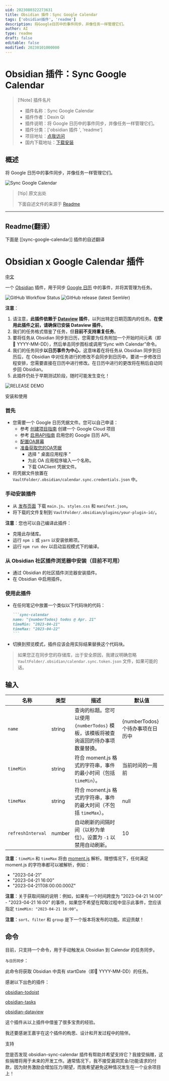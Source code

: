 ```yaml
---
uid: 2023080322273631
title: Obsidian 插件：Sync Google Calendar
tags: ['obsidian插件', 'readme']
description: 将Google日历中的事件同步，并像任务一样管理它们。
author: AI
type: readme
draft: false
editable: false
modified: 20230101000000
---
```


# Obsidian 插件：Sync Google Calendar

> [!Note] 插件名片
> - 插件名称：Sync Google Calendar
> - 插件作者：Dexin Qi
> - 插件说明：将 Google 日历中的事件同步，并像任务一样管理它们。
> - 插件分类：['obsidian 插件 ', 'readme']
> - 项目地址：[点我访问](https://github.com/dexin-qi/obsidian-sync-calendar)
> - 国内下载地址：[下载安装](https://pkmer.cn/products/plugin/pluginMarket/?sync-google-calendar)

## 概述

将 Google 日历中的事件同步，并像任务一样管理它们。

![Sync Google Calendar](https://cdn.pkmer.cn/covers/sync-google-calendar_new.gif!pkmer)

> [!tip] 原文出处
>
>下面自述文件的来源于 [Readme](https://ghproxy.net/https://raw.githubusercontent.com/dexin-qi/obsidian-sync-calendar/main/README.md)
>

---

## Readme(翻译）

下面是 [[sync-google-calendar]] 插件的自述翻译

# Obsidian x Google Calendar 插件

[中文](./docs/README.zh-Ch.md)

一个 [Obsidian](https://obsidian.md/) 插件，用于同步 [Google 日历](https://calendar.google.com/) 中的事件，并将其管理为任务。

![GitHub Workflow Status](https://img.shields.io/github/actions/workflow/status/dustinksi/obsidian-sync-calendar/release.yml?style=shield) ![GitHub release (latest SemVer)](https://img.shields.io/github/v/release/dustinksi/obsidian-sync-calendar?display_name=tag)

**注意**：

1. 请注意，**此插件依赖于 [Dataview](https://github.com/blacksmithgu/obsidian-dataview) 插件**，以列出特定日期范围内的任务。**在使用此插件之前，请确保已安装 Dataview 插件**。
2. 我们的任务格式借鉴了任务，但**目前不支持重复任务**。
3. 要将任务从 Obsidian 同步到日历，您需要为任务附加一个开始时间元素（即 🛫 YYYY-MM-DD），然后单击同步图标或调用“Sync with Calendar”命令。
4. 我们的任务同步**以日历事件为中心**，这意味着在将任务从 Obsidian 同步到日历后，在 Obsidian 中对任务进行的修改不会同步到日历中。要进一步修改日程安排，您需要直接在日历中进行修改。在日历中进行的更改将在稍后自动同步回 Obsidian。
5. 此插件仍处于早期测试阶段，随时可能发生变化！

![RELEASE DEMO](./docs/README_DEMO.gif)

安装和使用

### 首先

- 您需要一个 Google 日历凭据文件。您可以自己申请：
    - 参考 [创建项目指南](https://developers.google.com/workspace/guides/create-project) 创建一个 Google Cloud 项目
    - 参考 [启用API指南](https://developers.google.com/workspace/guides/enable-apis) 启用您的 Google 日历 API。
    - [配置OA屏幕](https://console.cloud.google.com/apis/credentials/consent?)
    - [准备获取您的OA凭据](https://console.cloud.google.com/apis/credentials/oauthclient)
      - 选择 " 桌面应用程序 "
      - 为此 OA 应用程序输入一个名称。
      - 下载 OAClient 凭据文件。
- 将凭据文件放置在 `VaultFolder/.obsidian/calendar.sync.credentials.json` 中。

### 手动安装插件

- 从 [发布页面](https://github.com/dustinksi/obsidian-sync-calendar/releases) 下载 `main.js`、`styles.css` 和 `manifest.json`。
- 将下载的文件复制到 `VaultFolder/.obsidian/plugins/your-plugin-id/`。

**注意**：您也可以自己编译此插件：

- 克隆此存储库。
- 运行 `npm i` 或 `yarn` 以安装依赖项。
- 运行 `npm run dev` 以启动监视模式下的编译。

### 从 Obsidian 社区插件浏览器中安装（目前不可用）

- 通过 Obsidian 的社区插件浏览器安装插件。
- 在 Obsidian 中启用插件。

### 使用此插件

- 在任何笔记中放置一个类似以下代码块的代码：

   ````markdown
   ```sync-calendar
   name: "{numberTodos} todos @ Apr. 21"
   timeMin: "2023-04-21"
   timeMax: "2023-04-22"
   ```
   ````

- 切换到预览模式，插件应该会用实际结果替换这个代码块。

> 如果您正在同步您的存储库，出于安全原因，我建议明确忽略 `VaultFolder/.obsidian/calendar.sync.token.json` 文件，如果可能的话。

## 输入

| 名称 | 类型 | 描述 | 默认值 |
| ------------- | ---- | -------- | ------- |
| `name`        | string        | 查询的标题。您可以使用 `{numberTodos}` 模板，该模板将被查询返回的待办事项数量替换。        | {numberTodos}个待办事项在日历中         |
| `timeMin`      |      string   | 符合 moment.js 格式的字符串，事件的最小时间（包括 `timeMin`）。     |      当前时间的一周前   |
| `timeMax` |      string    |  符合 moment.js 格式的字符串，事件的最大时间（不包括 `timeMax`）。   | null    |
| `refreshInterval` | number | 自动刷新的间隔时间（以秒为单位）。设置为 `-1` 以禁用自动刷新。  | 10 |

**注意**：`timeMin` 和 `timeMax` 将由 [moment.js](https://momentjs.com/docs/#/parsing/) 解析。理想情况下，任何满足 moment.js 的字符串都可以被解析，例如：

- "2023-04-21"
- "2023-04-21 16:00"
- "2023-04-21T08:00:00.000Z"

**注意**：关于获取间隔的说明：例如，如果有一个时间跨度为 "2023-04-21 14:00" - "2023-04-21 16:00" 的事件，如果您不希望在爬取过程中显示此事件，您应该指定 `timeMin: "2023-04-21 16:00"`。

**注意**：`sort`、`filter` 和 `group` 是下一个版本将发布的功能。欢迎贡献！

## 命令

目前，只支持一个命令，用于手动触发从 Obsidian 到 Calendar 的任务同步。

`与日历同步`：

此命令将获取 Obsidian 中具有 startDate（即🛫 YYYY-MM-DD）的任务。

感谢以下出色的插件：

[obsidian-todoist](https://github.com/jamiebrynes7/obsidian-todoist-plugin)

[obsidian-tasks](https://github.com/obsidian-tasks-group/obsidian-tasks)

[obsidian-dataview](https://github.com/blacksmithgu/obsidian-dataview)

这个插件从以上插件中借鉴了很多宝贵的经验。

我还要感谢王嘉宇在这个插件的构思、设计和开发过程中的陪伴。

支持

您是否发现 obsidian-sync-calendar 插件有帮助并希望支持它？我接受捐赠，这些捐赠将用于未来的开发工作。通常情况下，我不接受漏洞赏金/功能请求的付款，因为财务激励会增加压力/期望，而我希望避免这种情况发生在一个业余项目上！
